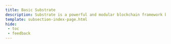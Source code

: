 ```yaml
---
title: Basic Substrate
description: Substrate is a powerful and modular blockchain framework built in Rust that is used to build Polkadot's relay chain, the Tanssi network, and ContainerChains.
template: subsection-index-page.html
hide:
 - toc
 - feedback
---
```

